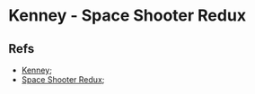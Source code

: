 # Kenney - Space Shooter Redux

## Refs

-   [Kenney](https://kenney.nl/);
-   [Space Shooter Redux](https://kenney.nl/assets/space-shooter-redux);

